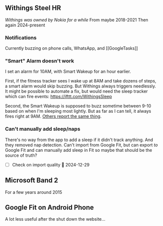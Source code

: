 ## Withings Steel HR
*Withings was owned by Nokia for a while*
From maybe 2018-2021
Then again 2024-present

### Notifications
Currently buzzing on phone calls, WhatsApp, and [[GoogleTasks]]
### "Smart" Alarm doesn't work
I set an alarm for 10AM, with Smart Wakeup for an hour earlier.

First, if the fitness tracker sees I wake up at 8AM and take dozens of steps, a smart alarm would skip buzzing. But Withings always triggers needlessly. It might be possible to automate a fix, but would need the sleep tracker which can fire events: https://ifttt.com/WithingsSleep

Second, the Smart Wakeup is supposed to buzz sometime between 9-10 based on when I'm sleeping most lightly. But as far as I can tell, it always fires right at 9AM. [Others report the same thing](https://www.reddit.com/r/withings/comments/107fzm6/withings_smart_wake_alarm_does_not_work/).
### Can't manually add sleep/naps
There's no way from the app to add a sleep if it didn't track anything. And they removed nap detection.
Can't import from Google Fit, but can export *to* Google Fit and can manually add sleep in Fit so maybe that should be the source of truth?
- [ ] Check on import quality 🛫 2024-12-29 
## Microsoft Band 2
For a few years around 2015

## Google Fit on Android Phone
A lot less useful after the shut down the website...

